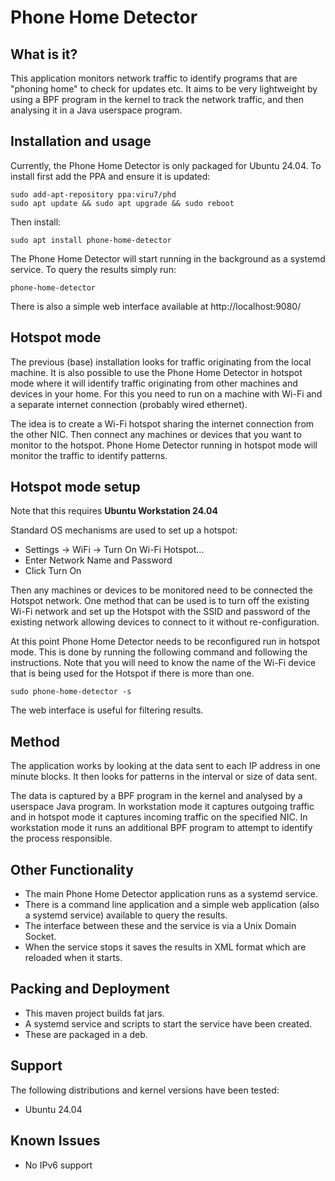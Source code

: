 # Phone Home Detector
## What is it?
This application monitors network traffic to identify programs that are "phoning home" to check for updates etc.
It aims to be very lightweight by using a BPF program in the kernel to track the network traffic, and then analysing it in a Java userspace program.

## Installation and usage
Currently, the Phone Home Detector is only packaged for Ubuntu 24.04.
To install first add the PPA and ensure it is updated:
```
sudo add-apt-repository ppa:viru7/phd
sudo apt update && sudo apt upgrade && sudo reboot
```
Then install: 
```
sudo apt install phone-home-detector
```
The Phone Home Detector will start running in the background as a systemd service.
To query the results simply run:
```
phone-home-detector
```
There is also a simple web interface available at http://localhost:9080/

## Hotspot mode
The previous (base) installation looks for traffic originating from the local machine.
It is also possible to use the Phone Home Detector in hotspot mode where it will identify traffic originating from other machines and devices in your home.
For this you need to run on a machine with Wi-Fi and a separate internet connection (probably wired ethernet).

The idea is to create a Wi-Fi hotspot sharing the internet connection from the other NIC.
Then connect any machines or devices that you want to monitor to the hotspot.
Phone Home Detector running in hotspot mode will monitor the traffic to identify patterns.

## Hotspot mode setup
Note that this requires **Ubuntu Workstation 24.04**

Standard OS mechanisms are used to set up a hotspot:
* Settings -> WiFi -> Turn On Wi-Fi Hotspot...
* Enter Network Name and Password
* Click Turn On

Then any machines or devices to be monitored need to be connected the Hotspot network.
One method that can be used is to turn off the existing Wi-Fi network and set up the Hotspot with the SSID and password of the existing network allowing devices to connect to it without re-configuration.

At this point Phone Home Detector needs to be reconfigured run in hotspot mode.
This is done by running the following command and following the instructions.
Note that you will need to know the name of the Wi-Fi device that is being used for the Hotspot if there is more than one.
```
sudo phone-home-detector -s
```
The web interface is useful for filtering results.

## Method
The application works by looking at the data sent to each IP address in one minute blocks.
It then looks for patterns in the interval or size of data sent.

The data is captured by a BPF program in the kernel and analysed by a userspace Java program.
In workstation mode it captures outgoing traffic and in hotspot mode it captures incoming traffic on the specified NIC.
In workstation mode it runs an additional BPF program to attempt to identify the process responsible. 


## Other Functionality
* The main Phone Home Detector application runs as a systemd service.
* There is a command line application and a simple web application (also a systemd service) available to query the results.
* The interface between these and the service is via a Unix Domain Socket.
* When the service stops it saves the results in XML format which are reloaded when it starts.

## Packing and Deployment
* This maven project builds fat jars.
* A systemd service and scripts to start the service have been created.
* These are packaged in a deb.
 
## Support
The following distributions and kernel versions have been tested:
* Ubuntu 24.04

## Known Issues
* No IPv6 support